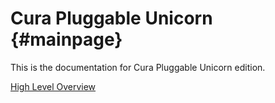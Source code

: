 Cura Pluggable Unicorn {#mainpage}
======================

This is the documentation for Cura Pluggable Unicorn edition.

[High Level Overview](docs/overview.md)
